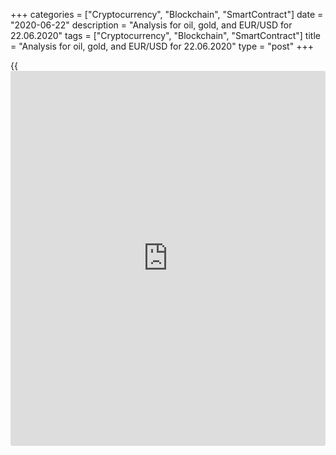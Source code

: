+++
categories = ["Cryptocurrency", "Blockchain", "SmartContract"]
date = "2020-06-22"
description = "Analysis for oil, gold, and EUR/USD for 22.06.2020"
tags = ["Cryptocurrency", "Blockchain", "SmartContract"]
title = "Analysis for oil, gold, and EUR/USD for 22.06.2020"
type = "post"
+++

{{<iframe id="large-banner" src="https://www.bounty.group/#slide=1.0" width="100%" height="600" scrolling="no" style="border: 0px solid rgb(216, 221, 230); border-radius: 3px;">}}

June 22, 2020

June 22, 2020

Analysis for oil, gold, and EUR/USD for 22.06.2020Alex Rodiоnov

###  **USCrude – oil**

Oil price continues rising. The middle-term is up.

At the end of last week, oil buyers broke through the local high, and
the price approached the strong resistance Target Zone 5 [41.67 -
40.92]. If the zone is broken out, the next target will be Target Zone
6. Otherwise, the price will be corrected down.

![LiteForex: Analysis for oil, gold, and EUR/USD for 22.06.2020][1]

Oil short-term is also up. The upside target is Target Zone 5 [41.67 –
40.92]. As the local high was broken through last Friday, the support
zones should be rearranged.

Now, Additional Zone is in the price range of [38.12 - 37.90], and
Intermediary Zone is at [35.87 – 35.42]. The latter is the trend key
support. I recommend buying oil on the correction down to these
supports.

![LiteForex: Analysis for oil, gold, and EUR/USD for 22.06.2020][2]

 **[USCrude][3]Trading ideas for today: **

  1. Buy according to the pattern in Additional Zone [38.12 - 37.90]. TakeProfit: 40.31, Target Zone 5 [41.67 - 40.92]. StopLoss: according to the pattern rules.

  2. Buy according to the pattern in Intermediary Zone [35.87 - 35.42]. TakeProfit: 40.31, Target Zone 5 [41.67 - 40.92]. StopLoss: according to the pattern rules.

* * *

###  **XAUUSD – gold**

Gold price is rising and approaching the major buy target, level 1764.4.
This is the level of the previous local high.

Buyers are now testing Target Zone 5 [1757.2 – 1751.2]. If they break
out the zone and consolidate above, the next upside target in the
uptrend will be Target Zone 6 [1817.2 — 1811.2].

![LiteForex: Analysis for oil, gold, and EUR/USD for 22.06.2020][4]

In the local uptrend, the price has broken out the local high, but it
hasn’t yet reached the target in Target Zone [1771.3 – 1762.2].

I recommend enter new gold purchases on the correction towards the
strong supports, Additional Zone [1738.1 - 1736.1] and Intermediary Zone
[1717.6 – 1713.5]. Expect the test of the supports and look for a buy
pattern. The first take profit should be placed at the update of the
local high, the second take profit is in Target Zone.

![LiteForex: Analysis for oil, gold, and EUR/USD for 22.06.2020][5]

 **[XAUUSD][6] Trading ideas for today:  **

Hold up trades entered at level 1705.6. TakeProfit: 1764.4. StopLoss:
1687.2.

* * *

###  **EURUSD – euro/dollar**

The EURUSD middle-term trend turned down at the end of last week. The
price broke out Target Zone [1.1240 – 1.1222] and consolidated below.

For this and next week, the sell target will be Target Zone 2 [1.1058 —
1.1040].

![LiteForex: Analysis for oil, gold, and EUR/USD for 22.06.2020][7]

The EUR/USD short-term downtrend continues. As Target Zone [1.1240 –
1.1222] is broken through, the sell target is Gold Zone [1.1149 –
1.1140].

The price is now being corrected a little up after the previous fall. If
the price tests Additional Zone [1.1218 - 1.1213] or Intermediary Zone
[1.1268 – 1.1259] in the correction, we shall enter new sell trades
according to the pattern.

![LiteForex: Analysis for oil, gold, and EUR/USD for 22.06.2020][8]

 **[EURUSD][9] Trading ideas for today:   **

  1. Sell according to the pattern in Additional Zone [1.1218 - 1.1213]. TakeProfit: 1.1170, Gold Zone [1.1149 - 1.1140]. StopLoss: according to the pattern rules.

  2. Sell according to the pattern in Intermediary Zone [1.1268 - 1.1259]. TakeProfit: 1.1170, Gold Zone [1.1149 - 1.1140]. StopLoss: according to the pattern rules.

> IZ - Intermediary Zone: responsible for the price momentum reversing

>

> TZ - Target Zone: a zone that is 75% likely to be reached after IZ
breakout.

>

> GZ - Gold Zone: zone in the medium-term momentum.

>

> All zones are calculated based on the average [daily](https://www.fintecher.org/2020/03/03/forex-trading-daily-strategy/) price of the
instrument and margin requirements of the futures.

* * *

P.S. Did you like my article? Share it in social networks: it will be
the best “thank you" :)

Ask me questions and comment below. I’ll be glad to answer your
questions and give necessary explanations.

 **Useful links:**

  * I recommend trying to trade with a reliable broker [here][10]. The system allows you to trade by yourself or copy successful traders from all across the globe.
  * Use my promo-code BLOG for getting deposit bonus 50% on LiteForex platform. Just enter this code in the appropriate field while [depositing][11] your trading account.
  * Telegram channel with high-quality analytics, Forex reviews, training articles, and other useful things for traders <t.me/liteforex>

## Price chart of XAUUSD in real time mode

![Analysis for oil, gold, and EUR/USD for 22.06.2020][12]

The content of this article reflects the author’s opinion and does not
necessarily reflect the official position of LiteForex. The material
published on this page is provided for informational purposes only and
should not be considered as the provision of investment advice for the
purposes of Directive 2004/39/EC.

Rate this article:

{{value}}

( {{count}} {{title}} )

   1. cdn.liteforex.com/cache/uploads/blog_post/commodities/analytics/WTI_analysis_220620_1.png?w=30&s=d91d775411c43d62d34eadc2785d85a2
   2. cdn.liteforex.com/cache/uploads/blog_post/commodities/analytics/WTI_analysis_220620_2.png?w=30&s=dbb118be23c691b18b6bf3eaafc4e589
   3. my.liteforex.com/trading?type=oil
   4. cdn.liteforex.com/cache/uploads/blog_post/commodities/analytics/XAUUSD_analysis_220620_1.png?w=30&s=af2c7179bc9331524b077fc7df5c3675
   5. cdn.liteforex.com/cache/uploads/blog_post/commodities/analytics/XAUUSD_analysis_220620_2.png?w=30&s=ca62ad6a0734e75eeb21ed8c408bde44
   6. my.liteforex.com/trading/chart?symbol=XAUUSD&returnUrl=true
   7. cdn.liteforex.com/cache/uploads/blog_post/commodities/analytics/EURUSD_analysis_220620_1.png?w=30&s=60cad4fc8a5f689345a449ce25235325
   8. cdn.liteforex.com/cache/uploads/blog_post/commodities/analytics/EURUSD_analysis_220620_2.png?w=30&s=18deb9c2651b8168398985dc5c64929f
   9. my.liteforex.com/trading/chart?symbol=EURUSD
   10. my.liteforex.com/?category=analysts-opinions&slug=analysis-for-oil-gold-and-eurusd-for-22062020&openPopup=%2Fregistration%2Fpopup&utm_source=blog&utm_medium=article&utm_campaign=bonus
   11. my.liteforex.com/deposit/?category=analysts-opinions&slug=analysis-for-oil-gold-and-eurusd-for-22062020&promo_code=BLOG&utm_source=blog&utm_medium=article&utm_campaign=bonus
   12. cdn.liteforex.com/cache/uploads/blog_post/commodities/gold_9_1000x545.jpg?q=75&w=1000&s=5288717e26bc7b6891ce2a6814d856cd